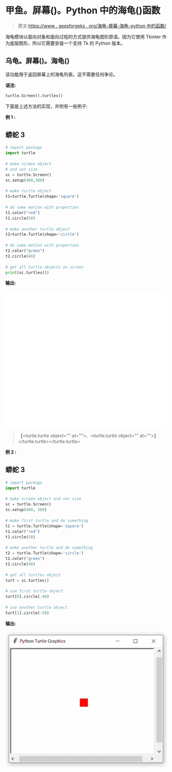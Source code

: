 # 甲鱼。屏幕()。Python 中的海龟()函数

> 原文:[https://www . geesforgeks . org/海龟-屏幕-海龟-python 中的函数/](https://www.geeksforgeeks.org/turtle-screen-turtles-function-in-python/)

海龟模块以面向对象和面向过程的方式提供海龟图形原语。因为它使用 Tkinter 作为底层图形，所以它需要安装一个支持 Tk 的 Python 版本。

## 乌龟。屏幕()。海龟()

该功能用于返回屏幕上的海龟列表。这不需要任何争论。

**语法:**

```py
turtle.Screen().turtles()
```

下面是上述方法的实现，并附有一些例子:

**例 1 :**

## 蟒蛇 3

```py
# import package
import turtle

# make screen object
# and set size
sc = turtle.Screen()
sc.setup(400,300)

# make turtle object
t1=turtle.Turtle(shape='square')

# do some motion with properties
t1.color("red")
t1.circle(50)

# make another turtle object
t2=turtle.Turtle(shape='circle')

# do some motion with properties
t2.color("green")
t2.circle(40)

# get all turtle objects on screen
print(sc.turtles())
```

**输出:**

![](img/424d1137dbb7899c33a0e0db3821a939.png)

> 【<turtle.turtle object="" at="">、<turtle.turtle object="" at="">】</turtle.turtle></turtle.turtle>

**例 2 :**

## 蟒蛇 3

```py
# import package
import turtle

# make screen object and set size
sc = turtle.Screen()
sc.setup(400, 300)

# make first turtle and do something
t1 = turtle.Turtle(shape='square')
t1.color("red")
t1.circle(50)

# make another turtle and do something
t2 = turtle.Turtle(shape='circle')
t2.color("green")
t2.circle(40)

# get all turtles object
turt = sc.turtles()

# use first turtle object
turt[0].circle(-40)

# use another turtle object
turt[1].circle(-50)
```

**输出:**

![](img/0d9b9c3e6366c50373bc9ee2543d2361.png)